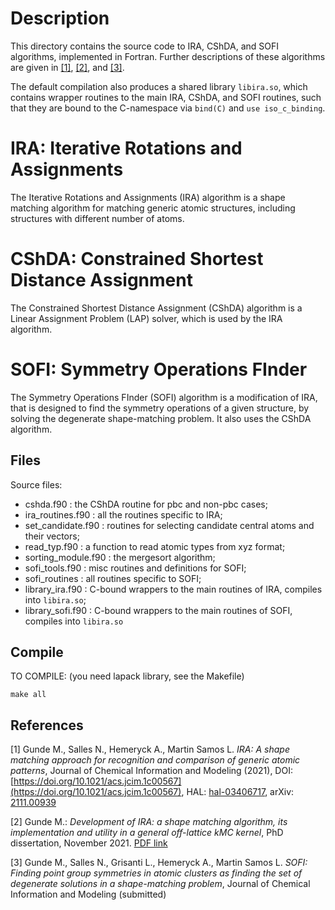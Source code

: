 # Description

<!-- The shape matching algorithm Iterative Rotations and Assignments (IRA) is described in the publication -->
<!-- [[1]](#1). It is also the main subject of the dissertation [[2]](#2), where a workflow -->
<!-- inserting IRA into an off-lattice kMC algorithm is developed. -->
This directory contains the source code to IRA, CShDA, and SOFI algorithms, implemented in Fortran.
Further descriptions of these algorithms are given in [[1]](#1), [[2]](#2), and [[3]](#3).

The default compilation also produces a shared library `libira.so`, which contains wrapper routines to the main IRA, CShDA, and SOFI routines, such that they are bound to the C-namespace via `bind(C)` and `use iso_c_binding`.

# IRA: Iterative Rotations and Assignments

The Iterative Rotations and Assignments (IRA) algorithm is a shape matching
algorithm for matching generic atomic structures, including structures with
different number of atoms.

# CShDA: Constrained Shortest Distance Assignment

The Constrained Shortest Distance Assignment (CShDA) algorithm is a Linear
Assignment Problem (LAP) solver, which is used by the IRA algorithm.

# SOFI: Symmetry Operations FInder

The Symmetry Operations FInder (SOFI) algorithm is a modification of IRA, that
is designed to find the symmetry operations of a given structure, by solving the
degenerate shape-matching problem. It also uses the CShDA algorithm.

## Files

Source files:

 - cshda.f90          : the CShDA routine for pbc and non-pbc cases;
 - ira_routines.f90   : all the routines specific to IRA;
 - set_candidate.f90  : routines for selecting candidate central atoms and their vectors;
 - read_typ.f90       : a function to read atomic types from xyz format;
 - sorting_module.f90 : the mergesort algorithm;
 - sofi_tools.f90     : misc routines and definitions for SOFI;
 - sofi_routines      : all routines specific to SOFI;
 - library_ira.f90    : C-bound wrappers to the main routines of IRA, compiles into `libira.so`;
 - library_sofi.f90   : C-bound wrappers to the main routines of SOFI, compiles into `libira.so`

## Compile

TO COMPILE: (you need lapack library, see the Makefile)

    make all


## References
<a id="1">[1]</a>
Gunde M., Salles N., Hemeryck A., Martin Samos L.
*IRA: A shape matching approach for recognition and comparison of generic atomic patterns*,
Journal of Chemical Information and Modeling (2021), DOI: [https://doi.org/10.1021/acs.jcim.1c00567](https://doi.org/10.1021/acs.jcim.1c00567), HAL: [hal-03406717](https://hal.laas.fr/hal-03406717), arXiv: [2111.00939](https://export.arxiv.org/abs/2111.00939)

<a id="2">[2]</a>
Gunde M.: *Development of IRA: a shape matching algorithm, its implementation
and utility in a general off-lattice kMC kernel*, PhD dissertation,
November 2021.
[PDF link](http://thesesups.ups-tlse.fr/5109/1/2021TOU30132.pdf)

<a id="3">[3]</a>
Gunde M., Salles N., Grisanti L., Hemeryck A., Martin Samos L.
*SOFI: Finding point group symmetries in atomic clusters as finding the set of degenerate solutions in a shape-matching problem*,
Journal of Chemical Information and Modeling (submitted)
